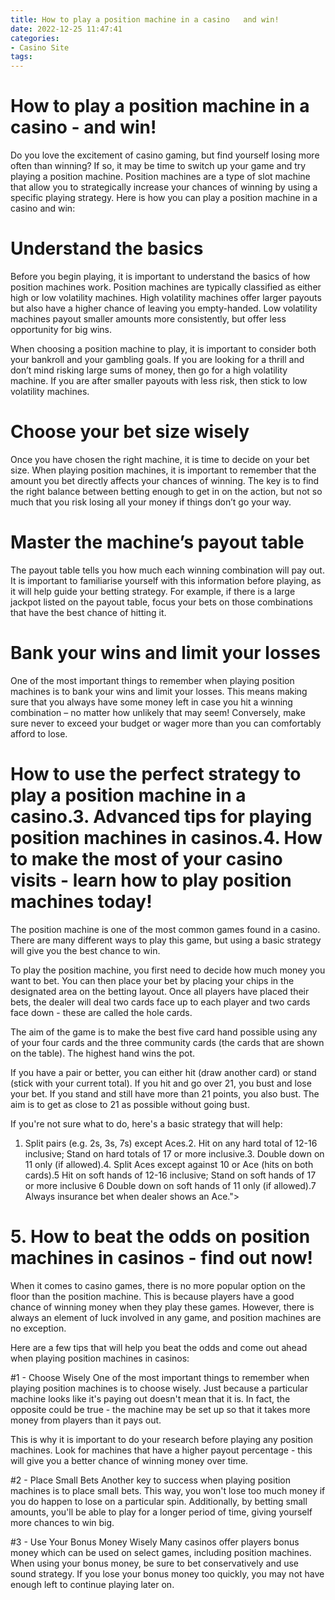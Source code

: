 ```yaml
---
title: How to play a position machine in a casino   and win!
date: 2022-12-25 11:47:41
categories:
- Casino Site
tags:
---
```



#  How to play a position machine in a casino - and win!

Do you love the excitement of casino gaming, but find yourself losing more often than winning? If so, it may be time to switch up your game and try playing a position machine. Position machines are a type of slot machine that allow you to strategically increase your chances of winning by using a specific playing strategy. Here is how you can play a position machine in a casino and win:

# Understand the basics

Before you begin playing, it is important to understand the basics of how position machines work. Position machines are typically classified as either high or low volatility machines. High volatility machines offer larger payouts but also have a higher chance of leaving you empty-handed. Low volatility machines payout smaller amounts more consistently, but offer less opportunity for big wins.

When choosing a position machine to play, it is important to consider both your bankroll and your gambling goals. If you are looking for a thrill and don’t mind risking large sums of money, then go for a high volatility machine. If you are after smaller payouts with less risk, then stick to low volatility machines.

# Choose your bet size wisely

Once you have chosen the right machine, it is time to decide on your bet size. When playing position machines, it is important to remember that the amount you bet directly affects your chances of winning. The key is to find the right balance between betting enough to get in on the action, but not so much that you risk losing all your money if things don’t go your way.

# Master the machine’s payout table

The payout table tells you how much each winning combination will pay out. It is important to familiarise yourself with this information before playing, as it will help guide your betting strategy. For example, if there is a large jackpot listed on the payout table, focus your bets on those combinations that have the best chance of hitting it.

# Bank your wins and limit your losses

One of the most important things to remember when playing position machines is to bank your wins and limit your losses. This means making sure that you always have some money left in case you hit a winning combination – no matter how unlikely that may seem! Conversely, make sure never to exceed your budget or wager more than you can comfortably afford to lose.

#  How to use the perfect strategy to play a position machine in a casino.3. Advanced tips for playing position machines in casinos.4. How to make the most of your casino visits - learn how to play position machines today!

The position machine is one of the most common games found in a casino. There are many different ways to play this game, but using a basic strategy will give you the best chance to win.

To play the position machine, you first need to decide how much money you want to bet. You can then place your bet by placing your chips in the designated area on the betting layout. Once all players have placed their bets, the dealer will deal two cards face up to each player and two cards face down - these are called the hole cards.

The aim of the game is to make the best five card hand possible using any of your four cards and the three community cards (the cards that are shown on the table). The highest hand wins the pot.

If you have a pair or better, you can either hit (draw another card) or stand (stick with your current total). If you hit and go over 21, you bust and lose your bet. If you stand and still have more than 21 points, you also bust. The aim is to get as close to 21 as possible without going bust.

If you're not sure what to do, here's a basic strategy that will help:

1. Split pairs (e.g. 2s, 3s, 7s) except Aces.2. Hit on any hard total of 12-16 inclusive; Stand on hard totals of 17 or more inclusive.3. Double down on 11 only (if allowed).4. Split Aces except against 10 or Ace (hits on both cards).5 Hit on soft hands of 12-16 inclusive; Stand on soft hands of 17 or more inclusive 6 Double down on soft hands of 11 only (if allowed).7 Always insurance bet when dealer shows an Ace.">

# 5. How to beat the odds on position machines in casinos - find out now!

When it comes to casino games, there is no more popular option on the floor than the position machine. This is because players have a good chance of winning money when they play these games. However, there is always an element of luck involved in any game, and position machines are no exception.

Here are a few tips that will help you beat the odds and come out ahead when playing position machines in casinos:

#1 - Choose Wisely
One of the most important things to remember when playing position machines is to choose wisely. Just because a particular machine looks like it's paying out doesn't mean that it is. In fact, the opposite could be true - the machine may be set up so that it takes more money from players than it pays out.

This is why it is important to do your research before playing any position machines. Look for machines that have a higher payout percentage - this will give you a better chance of winning money over time.

#2 - Place Small Bets
Another key to success when playing position machines is to place small bets. This way, you won't lose too much money if you do happen to lose on a particular spin. Additionally, by betting small amounts, you'll be able to play for a longer period of time, giving yourself more chances to win big.

#3 - Use Your Bonus Money Wisely
Many casinos offer players bonus money which can be used on select games, including position machines. When using your bonus money, be sure to bet conservatively and use sound strategy. If you lose your bonus money too quickly, you may not have enough left to continue playing later on.